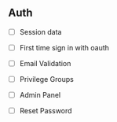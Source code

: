## Auth
- [ ] Session data
- [ ] First time sign in with oauth
- [ ] Email Validation
- [ ] Privilege Groups
- [ ] Admin Panel


- [ ] Reset Password
